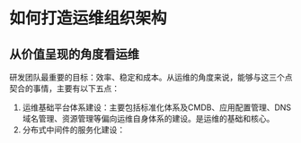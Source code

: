 # 如何打造运维组织架构

## 从价值呈现的角度看运维

研发团队最重要的目标：效率、稳定和成本。从运维的角度来说，能够与这三个点契合的事情，主要有以下五点：

1. 运维基础平台体系建设：主要包括标准化体系及CMDB、应用配置管理、DNS域名管理、资源管理等偏向运维自身体系的建设。是运维的基础和核心。
2. 分布式中间件的服务化建设：
